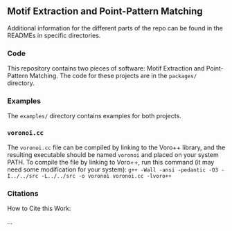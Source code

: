 ## Motif Extraction and Point-Pattern Matching

Additional information for the different parts of the repo can be found in the READMEs in specific directories.

### Code

This repository contains two pieces of software: Motif Extraction and Point-Pattern Matching. The code for these projects are in the `packages/` directory.

### Examples

The `examples/` directory contains examples for both projects.

### `voronoi.cc`

The `voronoi.cc` file can be compiled by linking to the Voro++ library, and the resulting executable should be named `voronoi` and placed on your system PATH. To compile the file by linking to Voro++, run this command (it may need some modification for your system): `g++ -Wall -ansi -pedantic -O3 -I../../src -L../../src -o voronoi voronoi.cc -lvoro++`

### Citations

How to Cite this Work:

...
